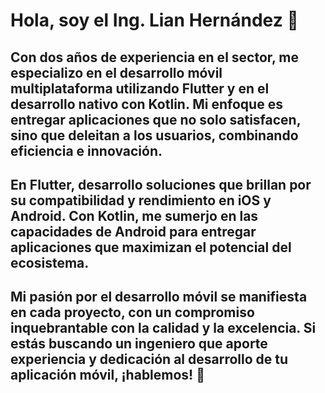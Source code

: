 # Hola, soy el Ing. Lian Hernández 👋
## Con dos años de experiencia en el sector, me especializo en el desarrollo móvil multiplataforma utilizando Flutter y en el desarrollo nativo con Kotlin. Mi enfoque es entregar aplicaciones que no solo satisfacen, sino que deleitan a los usuarios, combinando eficiencia e innovación.

## En Flutter, desarrollo soluciones que brillan por su compatibilidad y rendimiento en iOS y Android. Con Kotlin, me sumerjo en las capacidades de Android para entregar aplicaciones que maximizan el potencial del ecosistema.

## Mi pasión por el desarrollo móvil se manifiesta en cada proyecto, con un compromiso inquebrantable con la calidad y la excelencia. Si estás buscando un ingeniero que aporte experiencia y dedicación al desarrollo de tu aplicación móvil, ¡hablemos! 🚀
